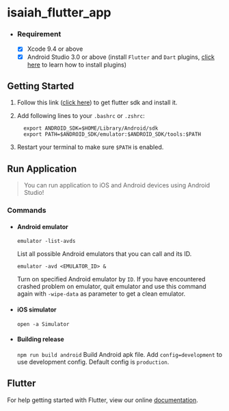 # isaiah_flutter_app

- ### Requirement

    - [x] Xcode 9.4 or above
    - [x] Android Studio 3.0 or above (install `Flutter` and `Dart` plugins, [click here](https://flutter.io/get-started/editor/) to learn how to install plugins)

Getting Started
------

1. Follow this link ([click here](https://flutter.io/setup-macos/)) to get flutter sdk and install it.
2. Add following lines to your `.bashrc` or `.zshrc`:

    ```
      export ANDROID_SDK=$HOME/Library/Android/sdk
      export PATH=$ANDROID_SDK/emulator:$ANDROID_SDK/tools:$PATH
    ```

3. Restart your terminal to make sure `$PATH` is enabled.

Run Application
------

> You can run application to iOS and Android devices using Android Studio!

### Commands

- #### Android emulator

    `emulator -list-avds`

    List all possible Android emulators that you can call and its ID.

    `emulator -avd <EMULATOR_ID> &`

    Turn on specified Android emulator by `ID`. If you have encountered crashed problem on emulator, quit emulator and use this command again with `-wipe-data` as parameter to get a clean emulator.

- #### iOS simulator

    `open -a Simulator`

- #### Building release

    `npm run build android`
    Build Android apk file. Add `config=development` to use development config. Default config is `production`.

Flutter
------

For help getting started with Flutter, view our online
[documentation](https://flutter.io/).
